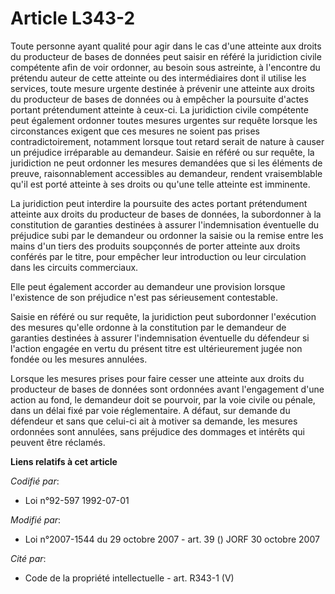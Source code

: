 # Article L343-2

Toute personne ayant qualité pour agir dans le cas d'une atteinte aux droits du producteur de bases de données peut saisir en
référé la juridiction civile compétente afin de voir ordonner, au besoin sous astreinte, à l'encontre du prétendu auteur de
cette atteinte ou des intermédiaires dont il utilise les services, toute mesure urgente destinée à prévenir une atteinte aux
droits du producteur de bases de données ou à empêcher la poursuite d'actes portant prétendument atteinte à ceux-ci. La
juridiction civile compétente peut également ordonner toutes mesures urgentes sur requête lorsque les circonstances exigent
que ces mesures ne soient pas prises contradictoirement, notamment lorsque tout retard serait de nature à causer un préjudice
irréparable au demandeur. Saisie en référé ou sur requête, la juridiction ne peut ordonner les mesures demandées que si les
éléments de preuve, raisonnablement accessibles au demandeur, rendent vraisemblable qu'il est porté atteinte à ses droits ou
qu'une telle atteinte est imminente.

La juridiction peut interdire la poursuite des actes portant prétendument atteinte aux droits du producteur de bases de
données, la subordonner à la constitution de garanties destinées à assurer l'indemnisation éventuelle du préjudice subi par
le demandeur ou ordonner la saisie ou la remise entre les mains d'un tiers des produits soupçonnés de porter atteinte aux
droits conférés par le titre, pour empêcher leur introduction ou leur circulation dans les circuits commerciaux.

Elle peut également accorder au demandeur une provision lorsque l'existence de son préjudice n'est pas sérieusement
contestable.

Saisie en référé ou sur requête, la juridiction peut subordonner l'exécution des mesures qu'elle ordonne à la constitution
par le demandeur de garanties destinées à assurer l'indemnisation éventuelle du défendeur si l'action engagée en vertu du
présent titre est ultérieurement jugée non fondée ou les mesures annulées.

Lorsque les mesures prises pour faire cesser une atteinte aux droits du producteur de bases de données sont ordonnées avant
l'engagement d'une action au fond, le demandeur doit se pourvoir, par la voie civile ou pénale, dans un délai fixé par voie
réglementaire. A défaut, sur demande du défendeur et sans que celui-ci ait à motiver sa demande, les mesures ordonnées sont
annulées, sans préjudice des dommages et intérêts qui peuvent être réclamés.

**Liens relatifs à cet article**

_Codifié par_:

  - Loi n°92-597 1992-07-01

_Modifié par_:

  - Loi n°2007-1544 du 29 octobre 2007 - art. 39 () JORF 30 octobre 2007

_Cité par_:

  - Code de la propriété intellectuelle - art. R343-1 (V)
